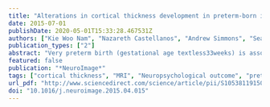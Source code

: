 ```yaml
---
title: "Alterations in cortical thickness development in preterm-born individuals: Implications for high-order cognitive functions"
date: 2015-07-01
publishDate: 2020-05-01T15:33:28.467531Z
authors: ["Kie Woo Nam", "Nazareth Castellanos", "Andrew Simmons", "Seán Froudist-Walsh", "Matthew P. Allin", "Muriel Walshe", "Robin M. Murray", "Alan Evans", "J-Sebastian Muehlboeck", "Chiara Nosarti"]
publication_types: ["2"]
abstract: "Very preterm birth (gestational age textless33weeks) is associated with alterations in cortical thickness and with neuropsychological/behavioural impairments. Here we studied cortical thickness in very preterm born individuals and controls in mid-adolescence (mean age 15years) and beginning of adulthood (mean age 20years), as well as longitudinal changes between the two time points. Using univariate approaches, we showed both increases and decreases in cortical thickness in very preterm born individuals compared to controls. Specifically (1) very preterm born adolescents displayed extensive areas of greater cortical thickness, especially in occipitotemporal and prefrontal cortices, differences which decreased substantially by early adulthood; (2) at both time points, very preterm-born participants showed smaller cortical thickness, especially in parahippocampal and insular regions. We then employed a multivariate approach (support vector machine) to study spatially discriminating features between the two groups, which achieved a mean accuracy of 86.5%. The spatially distributed regions in which cortical thickness best discriminated between the groups (top 5%) included temporal, occipitotemporal, parietal and prefrontal cortices. Within these spatially distributed regions (top 1%), longitudinal changes in cortical thickness in left temporal pole, right occipitotemporal gyrus and left superior parietal lobe were significantly associated with scores on language-based tests of executive function. These results describe alterations in cortical thickness development in preterm-born individuals in their second decade of life, with implications for high-order cognitive processing."
featured: false
publication: "*NeuroImage*"
tags: ["cortical thickness", "MRI", "Neuropsychological outcome", "preterm birth", "Support vector machine"]
url_pdf: "http://www.sciencedirect.com/science/article/pii/S1053811915003055"
doi: "10.1016/j.neuroimage.2015.04.015"
---
```


